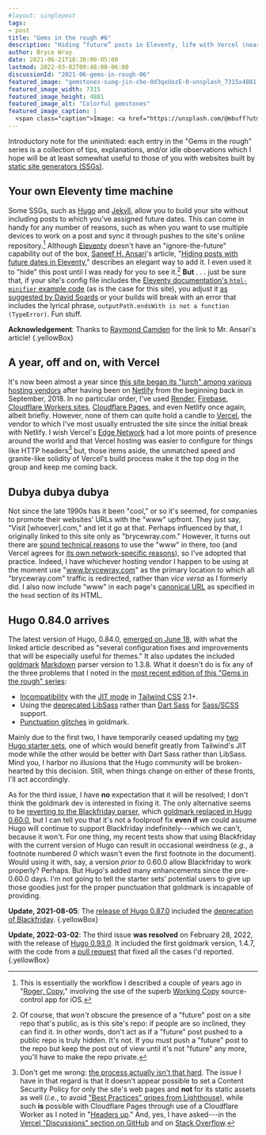 ```yaml
---
#layout: singlepost
tags:
- post
title: "Gems in the rough #6"
description: "Hiding “future” posts in Eleventy, life with Vercel (nearly) a year later, and other items that may interest static site generator users."
author: Bryce Wray
date: 2021-06-21T16:30:00-05:00
lastmod: 2022-03-02T09:48:00-06:00
discussionId: "2021-06-gems-in-rough-06"
featured_image: "gemstones-sung-jin-cho-0d3qxUozE-0-unsplash_7315x4881.jpg"
featured_image_width: 7315
featured_image_height: 4881
featured_image_alt: "Colorful gemstones"
featured_image_caption: |
  <span class="caption">Image: <a href="https://unsplash.com/@mbuff?utm_source=unsplash&utm_medium=referral&utm_content=creditCopyText">Sung Jin Cho</a>; <a href="https://unsplash.com/s/photos/gemstones?utm_source=unsplash&utm_medium=referral&utm_content=creditCopyText">Unsplash</a></span>
---
```


Introductory note for the uninitiated: each entry in the "Gems in the rough" series is a collection of tips, explanations, and/or idle observations which I hope will be at least somewhat useful to those of you with websites built by [static site generators (SSGs)](https://jamstack.org/generators).

## Your own Eleventy time machine

Some SSGs, such as [Hugo](https://gohugo.io) and [Jekyll](https://jekyllrb.com), allow you to build your site without including posts to which you've assigned future dates. This can come in handy for any number of reasons, such as when you want to use multiple devices to work on a post and sync it through pushes to the site's online repository.[^WorkingCopy] Although [Eleventy](https://11ty.dev) doesn't have an "ignore-the-future" capability out of the box, [Saneef H. Ansari](https://saneef.com)'s article, "[Hiding posts with future dates in Eleventy](https://saneef.com/tutorials/hiding-posts-with-future-dates-in-eleventy/)," describes an elegant way to add it. I even used it to "hide" this post until I was ready for you to see it.[^repo] **But**&nbsp;.&nbsp;.&nbsp;. just be sure that, if your site's config file includes the [Eleventy documentation's `html-minifier` example code](https://www.11ty.dev/docs/config/#transforms-example-minify-html-output) (as is the case for this site), you adjust it [as suggested by David Soards](https://github.com/11ty/eleventy/issues/653#issuecomment-716272434) or your builds will break with an error that includes the lyrical phrase, `outputPath.endsWith is not a function (TypeError)`. Fun stuff.

**Acknowledgement**: Thanks to [Raymond Camden](https://twitter.com/raymondcamden/status/1406277604504748035) for the link to Mr. Ansari's article!
{.yellowBox}

[^WorkingCopy]: This is essentially the workflow I described a couple of years ago in "[Roger, Copy](/posts/2019/07/roger-copy)," involving the use of the superb [Working Copy](https://workingcopyapp.com/) source-control app for iOS.

[^repo]: Of course, that *won't* obscure the presence of a "future" post on a site repo that's public, as is this site's repo: if people are so inclined, they can find it. In other words, don't act as if a "future" post pushed to a public repo is truly hidden. It's not. If you must push a "future" post to the repo but keep the post out of view until it's not "future" any more, you'll have to make the repo private.

## A year, off and on, with Vercel

It's now been almost a year since [this site began its "lurch" among various hosting vendors](/posts/2020/07/goodbye-hello/) after having been on [Netlify](https://netlify.com) from the beginning back in September, 2018. In no particular order, I've used [Render](https://render.com), [Firebase](https://firebase.google.com), [Cloudflare Workers sites](https://workers.cloudflare.com), [Cloudflare Pages](https://pages.cloudflare.com), and even Netlify once again, albeit briefly. However, none of them can quite hold a candle to [Vercel](https://vercel.com), the vendor to which I've most usually entrusted the site since the initial break with Netlify. I wish Vercel's [Edge Network](https://vercel.com/docs/edge-network/overview) had a lot more points of presence around the world and that Vercel hosting was easier to configure for things like HTTP headers[^VercelHTTP] but, those items aside, the unmatched speed and granite-like solidity of Vercel's build process make it the top dog in the group and keep me coming back.

[^VercelHTTP]: Don't get me wrong: [the process actually isn't that hard](https://vercel.com/docs/edge-network/headers). The issue I have in that regard is that it doesn't appear possible to set a Content Security Policy for only the site's web pages and **not** for its static assets as well (*i.e.*, to avoid ["Best Practices" gripes from Lighthouse](https://web.dev/lighthouse-best-practices/)), while such **is** possible with Cloudflare Pages through use of a Cloudflare Worker as I noted in "[Headers up](/posts/2021/05/headers-up/)." And, yes, I have asked---in the [Vercel "Discussions" section on GitHub](https://github.com/vercel/vercel/discussions/6330) and on [Stack Overflow](https://stackoverflow.com/questions/67887283/vercel-json-how-to-exclude-multiple-directories-in-header-path-to-regexp).

## Dubya dubya dubya

Not since the late 1990s has it been "cool," or so it's seemed, for companies to promote their websites’ URLs with the "www" upfront. They just say, "Visit [whoever].com," and let it go at that. Perhaps influenced by that, I originally linked to this site only as "brycewray.com." However, it turns out there are [sound technical reasons](https://www.yes-www.org/why-use-www/) to use the "www" in there, too (and Vercel agrees for [its own network-specific reasons](https://vercel.com/docs/custom-domains#redirecting-www-domains)), so I've adopted that practice. Indeed, I have whichever hosting vendor I happen to be using at the moment use "www.brycewray.com" as the primary location to which all "brycewray.com" traffic is redirected, rather than *vice versa* as I formerly did. I also now include "www" in each page's [canonical URL](https://developers.google.com/search/docs/advanced/crawling/consolidate-duplicate-urls) as specified in the `head` section of its HTML.

## Hugo 0.84.0 arrives

The latest version of Hugo, 0.84.0, [emerged on June 18](https://gohugo.io/news/0.84.0-relnotes/), with what the linked article described as "several configuration fixes and improvements that will be especially useful for themes." It also updates the included [goldmark](https://github.com/yuin/goldmark) [Markdown](https://daringfireball.net/projects/markdown) parser version to 1.3.8. What it doesn't do is fix any of the three problems that I noted in the [most recent edition of this "Gems in the rough" series](/posts/2021/05/gems-in-rough-05/):

- [Incompatibility](https://github.com/gohugoio/hugo/issues/8343) with the [JIT mode](https://tailwindcss.com/docs/just-in-time-mode) in [Tailwind CSS](https://tailwindcss.com) 2.1+.
- Using the [deprecated LibSass](https://sass-lang.com/blog/libsass-is-deprecated) rather than [Dart Sass](https://github.com/gohugoio/hugo/issues/8299) for [Sass/SCSS](https://sass-lang.com) support.
- [Punctuation glitches](https://github.com/yuin/goldmark/issues/180) in goldmark.

Mainly due to the first two, I have temporarily ceased updating my [two Hugo starter sets](/posts/2021/03/beginners-luck-update/), one of which would benefit greatly from Tailwind's JIT mode while the other would be better with Dart Sass rather than LibSass. Mind you, I harbor no illusions that the Hugo community will be broken-hearted by this decision. Still, when things change on either of these fronts, I'll act accordingly.

As for the third issue, I have **no** expectation that it will be resolved; I don't think the goldmark dev is interested in fixing it. The only alternative seems to be [reverting to the Blackfriday parser](https://gohugo.io/getting-started/configuration-markup/#blackfriday), which [goldmark replaced in Hugo 0.60.0](https://gohugo.io/news/0.60.0-relnotes/), but I can tell you that it's not a foolproof fix **even if** we could assume Hugo will continue to support Blackfriday indefinitely---which we can't, because it won't. For one thing, my recent tests show that using Blackfriday with the current version of Hugo can result in occasional weirdness (*e.g.*, a footnote numbered *0* which wasn't even the first footnote in the document). Would using it with, say, a version *prior to* 0.60.0 allow Blackfriday to work properly? Perhaps. But Hugo's added many enhancements since the pre-0.60.0 days. I'm not going to tell the starter sets’ potential users to give up those goodies just for the proper punctuation that goldmark is incapable of providing.

**Update, 2021-08-05**: The [release of Hugo 0.87.0](https://gohugo.io/news/0.87.0-relnotes/) included the [deprecation of Blackfriday](https://github.com/gohugoio/hugo/commit/c7252224c4fecfe8321f31b901e2510d98b657c4).
{.yellowBox}

**Update, 2022-03-02**: The third issue **was resolved** on February 28, 2022, with the release of [Hugo 0.93.0](https://github.com/gohugoio/hugo/releases/tag/v0.93.0). It included the first goldmark version, 1.4.7, with the code from a [pull request](https://github.com/yuin/goldmark/pull/280) that fixed all the cases I'd reported.
{.yellowBox}
